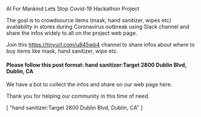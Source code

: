 
AI For Mankind Lets Stop Covid-19 Hackathon Project

The goal is to crowdsource items (mask, hand sanitizer, wipes etc) availability in stores during Coronavirus outbreak using Slack channel and share the infos widely to all on the project web page. 

 Join this https://tinyurl.com/u845wb4 channel to share infos about where to buy items like mask, hand sanitizer, wipe etc. 

#### Please follow this post format: hand sanitizer:Target 2800 Dublin Blvd, Dublin, CA

We have a bot to collect the infos and share on our web page here.

Thank you for helping our community in this time of need.



[
    "hand sanitizer:Target 2800 Dublin Blvd, Dublin, CA"
]

